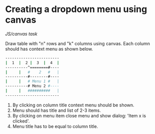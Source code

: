 # Creating a dropdown menu using canvas

*JS/canvas task*

Draw table with "n" rows and "k" columns using canvas.
Each column should has context menu as shown below.

```sh
------------------------
|  1  |  2 |  3  |  4  |
----------^========#----
|     |   #    2   #   |
----------#--------#----
|     |   # Menu 1 #   |
----------# Menu 2 #----
|     |   ##########   |
------------------------
```

1. By clicking on column title context menu should be shown.
2. Menu should has title and list of 2-3 items.
3. By clicking on menu item close menu and show dialog: 'Item x is clicked'.
4. Menu title has to be equal to column title.
